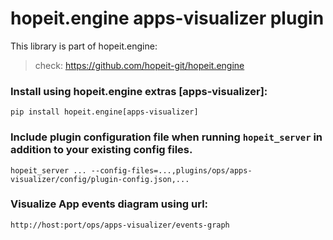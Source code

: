 # hopeit.engine apps-visualizer plugin


This library is part of hopeit.engine:

> check: https://github.com/hopeit-git/hopeit.engine


### Install using hopeit.engine extras [apps-visualizer]:

```
pip install hopeit.engine[apps-visualizer]
```

### Include plugin configuration file when running `hopeit_server` in addition to your existing config files.

```
hopeit_server ... --config-files=...,plugins/ops/apps-visualizer/config/plugin-config.json,...
```

### Visualize App events diagram using url:

```
http://host:port/ops/apps-visualizer/events-graph
```
